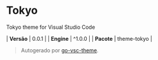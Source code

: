 # Tokyo

Tokyo theme for Visual Studio Code

| **Versão** | 0.0.1 |
| **Engine** | ^1.0.0 |
| **Pacote** | theme-tokyo |

> Autogerado por [go-vsc-theme](https://github.com/natalbu/go-vsc-theme).
